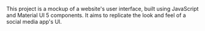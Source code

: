 This project is a mockup of a website's user interface, built using JavaScript and Material UI 5 components. It aims to replicate the look and feel of a social media app's UI.
